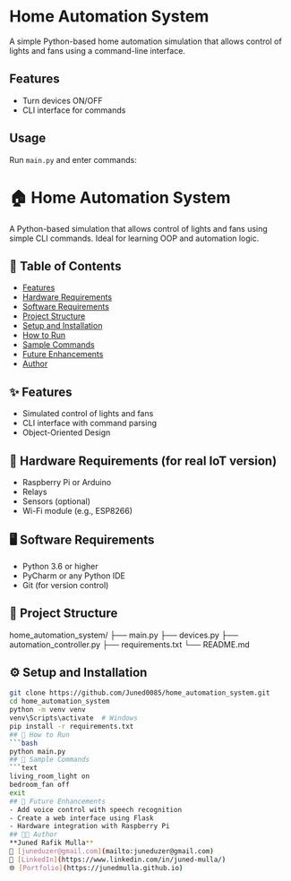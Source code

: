 # Home Automation System

A simple Python-based home automation simulation that allows control of lights and fans using a command-line interface.

## Features
- Turn devices ON/OFF
- CLI interface for commands

## Usage
Run `main.py` and enter commands:
# 🏠 Home Automation System
A Python-based simulation that allows control of lights and fans using simple CLI commands. Ideal for learning OOP and automation logic.
## 📑 Table of Contents
- [Features](#features)
- [Hardware Requirements](#hardware-requirements)
- [Software Requirements](#software-requirements)
- [Project Structure](#project-structure)
- [Setup and Installation](#setup-and-installation)
- [How to Run](#how-to-run)
- [Sample Commands](#sample-commands)
- [Future Enhancements](#future-enhancements)
- [Author](#author)
## ✨ Features
- Simulated control of lights and fans
- CLI interface with command parsing
- Object-Oriented Design
## 🔧 Hardware Requirements (for real IoT version)
- Raspberry Pi or Arduino
- Relays
- Sensors (optional)
- Wi-Fi module (e.g., ESP8266)
## 🖥️ Software Requirements
- Python 3.6 or higher
- PyCharm or any Python IDE
- Git (for version control)
## 📁 Project Structure
home_automation_system/
├── main.py
├── devices.py
├── automation_controller.py
├── requirements.txt
└── README.md
## ⚙️ Setup and Installation
```bash
git clone https://github.com/Juned0085/home_automation_system.git
cd home_automation_system
python -m venv venv
venv\Scripts\activate  # Windows
pip install -r requirements.txt
## 🚀 How to Run
```bash
python main.py
## 🧪 Sample Commands
```text
living_room_light on
bedroom_fan off
exit
## 🔮 Future Enhancements
- Add voice control with speech recognition
- Create a web interface using Flask
- Hardware integration with Raspberry Pi
## 👨‍💻 Author
**Juned Rafik Mulla**  
📧 [juneduzer@gmail.com](mailto:juneduzer@gmail.com)  
🔗 [LinkedIn](https://www.linkedin.com/in/juned-mulla/)  
🌐 [Portfolio](https://junedmulla.github.io)
